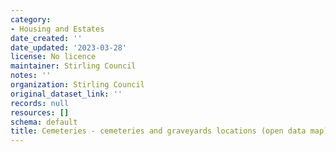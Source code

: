 ```yaml
---
category:
- Housing and Estates
date_created: ''
date_updated: '2023-03-28'
license: No licence
maintainer: Stirling Council
notes: ''
organization: Stirling Council
original_dataset_link: ''
records: null
resources: []
schema: default
title: Cemeteries - cemeteries and graveyards locations (open data map)
---
```

